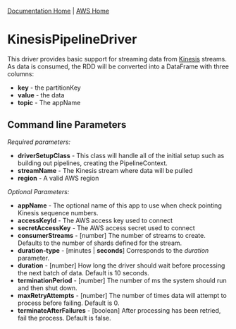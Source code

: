 [Documentation Home](../../docs/readme.md) | [AWS Home](../readme.md)

# KinesisPipelineDriver
This driver provides basic support for streaming data from [Kinesis](https://aws.amazon.com/kinesis/) streams. As data
is consumed, the RDD will be converted into a DataFrame with three columns:

* **key** - the partitionKey
* **value** - the data
* **topic** - The appName

## Command line Parameters
*Required parameters:*
* **driverSetupClass** - This class will handle all of the initial setup such as building out pipelines, creating the PipelineContext.
* **streamName** - The Kinesis stream where data will be pulled
* **region** - A valid AWS region

*Optional Parameters:*
* **appName** - The optional name of this app to use when check pointing Kinesis sequence numbers.
* **accessKeyId** - The AWS access key used to connect
* **secretAccessKey** - The AWS access secret used to connect
* **consumerStreams** - [number] The number of streams to create. Defaults to the number of shards defined for the stream.
* **duration-type** - [minutes | **seconds**] Corresponds to the *duration* parameter.
* **duration** - [number] How long the driver should wait before processing the next batch of data. Default is 10 seconds.
* **terminationPeriod** - [number] The number of ms the system should run and then shut down. 
* **maxRetryAttempts** - [number] The number of times data will attempt to process before failing. Default is 0.
* **terminateAfterFailures** - [boolean] After processing has been retried, fail the process. Default is false.
